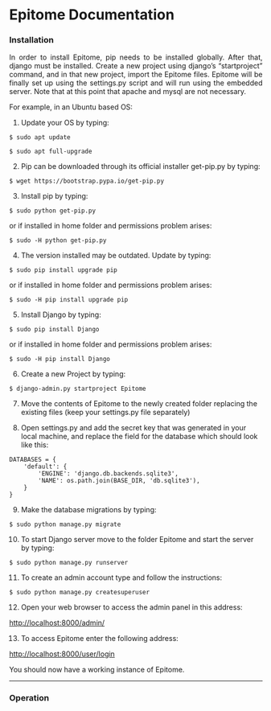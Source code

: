 # Epitome Documentation

### Installation

<p align="justify">In order to install Epitome, pip needs to be installed globally. After that, django must be installed. Create a new project using django’s “startproject” command, and in that new project, import the Epitome files. Epitome will be finally set up using the settings.py script and will run using the embedded server. Note that at this point that apache and mysql are not necessary.
</p>

For example, in an Ubuntu based OS:

1) Update your OS by typing:

`$ sudo apt update`

`$ sudo apt full-upgrade`

2) Pip can be downloaded through its official installer get-pip.py by typing:

`$ wget https://bootstrap.pypa.io/get-pip.py`

3) Install pip by typing:

`$ sudo python get-pip.py`

or if installed in home folder and permissions problem arises:

`$ sudo -H python get-pip.py`

4) The version installed may be outdated. Update by typing:

`$ sudo pip install upgrade pip`

or if installed in home folder and permissions problem arises:

`$ sudo -H pip install upgrade pip`
 
5) Install Django by typing:

`$ sudo pip install Django`

or if installed in home folder and permissions problem arises:

`$ sudo -H pip install Django`

6) Create a new Project by typing:

`$ django-admin.py startproject Epitome`

7) Move the contents of Epitome to the newly created folder replacing the existing files (keep your settings.py file separately)

8) Open settings.py and add the secret key that was generated in your local machine, and replace the field for the database which should look like this:

```
DATABASES = {
    'default': {
        'ENGINE': 'django.db.backends.sqlite3',
        'NAME': os.path.join(BASE_DIR, 'db.sqlite3'),
    }
}
```

9) Make the database migrations by typing:

`$ sudo python manage.py migrate`

10) To start Django server move to the folder Epitome and start the server by typing:

`$ sudo python manage.py runserver`

11) To create an admin account type and follow the instructions:

`$ sudo python manage.py createsuperuser`

12) Open your web browser to access the admin panel in this address:

<http://localhost:8000/admin/>

13) To access Epitome enter the following address:

<http://localhost:8000/user/login>

You should now have a working instance of Epitome.

-----------------------------------

### Operation
